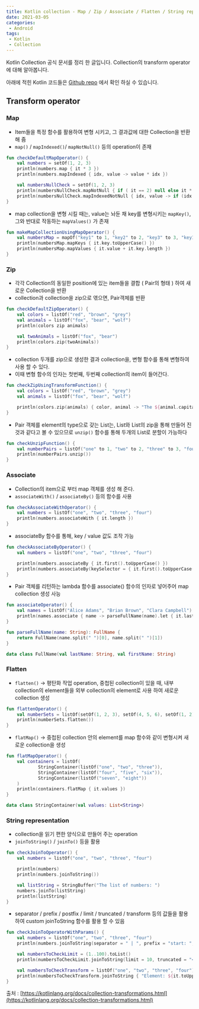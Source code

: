 ```yaml
---
title: Kotlin collection - Map / Zip / Associate / Flatten / String representation
date: 2021-03-05
categories:
 - Android
tags:
 - Kotlin
 - Collection
---
```


Kotlin Collection 공식 문서를 정리 한 글입니다. Collection의 transform operator에 대해 알아봅니다. 

아래에 적힌 Kotlin 코드들은 [Github repo](https://github.com/kangraemin/kotlin_study/blob/master/kangraemin/collection/src/Transform.kt) 에서 확인 하실 수 있습니다. 

<!-- more -->

## Transform operator

### Map

- Item들을 특정 함수를 활용하여 변형 시키고, 그 결과값에 대한 Collection을 반환 해 줌
- `map()` / `mapIndexed()`/ `mapNotNull()` 등의 operation이 존재

```kotlin
fun checkDefaultMapOperator() {
    val numbers = setOf(1, 2, 3)
    println(numbers.map { it * 3 })
    println(numbers.mapIndexed { idx, value -> value * idx })

    val numbersNullCheck = setOf(1, 2, 3)
    println(numbersNullCheck.mapNotNull { if ( it == 2) null else it * 3 })
    println(numbersNullCheck.mapIndexedNotNull { idx, value -> if (idx == 0) null else value * idx })
}
```

- map collection을 변형 시킬 때는, value는 놔둔 채 key를 변형시키는 `mapKey()`, 그와 반대로 작동하는 `mapValues()` 가 존재

```kotlin
fun makeMapCollectionUsingMapOperator() {
    val numbersMap = mapOf("key1" to 1, "key2" to 2, "key3" to 3, "key11" to 11)
    println(numbersMap.mapKeys { it.key.toUpperCase() })
    println(numbersMap.mapValues { it.value + it.key.length })
}
```

### Zip

- 각각 Collection의 동일한 position에 있는 item들을 결합 ( Pair의 형태 ) 하여 새로운 Collection을 반환
- collection과 collection을 zip으로 엮으면, Pair객체를 반환

```kotlin
fun checkDefaultZipOperator() {
    val colors = listOf("red", "brown", "grey")
    val animals = listOf("fox", "bear", "wolf")
    println(colors zip animals)

    val twoAnimals = listOf("fox", "bear")
    println(colors.zip(twoAnimals))
}
```

- collection 두개를 zip으로 생성한 결과 collection을, 변형 함수를 통해 변형하여 사용 할 수 있다.
- 이때 변형 함수의 인자는 첫번째, 두번째 collection의 item이 들어간다.

```kotlin
fun checkZipUsingTransformFunction() {
    val colors = listOf("red", "brown", "grey")
    val animals = listOf("fox", "bear", "wolf")

    println(colors.zip(animals) { color, animal -> "The ${animal.capitalize()} is $color"})
}
```

- Pair 객체를 element의 type으로 갖는 List는, List와 List의 zip을 통해 만들어 진 것과 같다고 볼 수 있으므로 `unzip()` 함수를 통해 두개의 List로 분할이 가능하다

```kotlin
fun checkUnzipFunction() {
    val numberPairs = listOf("one" to 1, "two" to 2, "three" to 3, "four" to 4)
    println(numberPairs.unzip())
}
```

### Associate

- Collection의 item으로 부터 map 객체를 생성 해 준다.
- `associateWith()` / `associateBy()` 등의 함수를 사용

```kotlin
fun checkAssociateWithOperator() {
    val numbers = listOf("one", "two", "three", "four")
    println(numbers.associateWith { it.length })
}
```

- associateBy 함수를 통해, key / value 값도 조작 가능

```kotlin
fun checkAssociateByOperator() {
    val numbers = listOf("one", "two", "three", "four")

    println(numbers.associateBy { it.first().toUpperCase() })
    println(numbers.associateBy(keySelector = { it.first().toUpperCase() }, valueTransform = { it.length }))
}
```

- Pair 객체를 리턴하는 lambda 함수를 associate() 함수의 인자로 넣어주어 map collection 생성 사능

```kotlin
fun associateOperator() {
    val names = listOf("Alice Adams", "Brian Brown", "Clara Campbell")
    println(names.associate { name -> parseFullName(name).let { it.lastName to it.firstName } })
}

fun parseFullName(name: String): FullName {
    return FullName(name.split(" ")[0], name.split(" ")[1])
}

data class FullName(val lastName: String, val firstName: String)
```

### Flatten

- `flatten()` → 평탄화 작업 operation, 중첩된 collection이 있을 때, 내부 collection의 element들을 외부 collection의 element로 사용 하여 새로운 collection 생성

```kotlin
fun flattenOperator() {
    val numberSets = listOf(setOf(1, 2, 3), setOf(4, 5, 6), setOf(1, 2))
    println(numberSets.flatten())
}
```

- `flatMap()` → 중첩된 collection 안의 element를 map 함수와 같이 변형시켜 새로운 collection을 생성

```kotlin
fun flatMapOperator() {
    val containers = listOf(
            StringContainer(listOf("one", "two", "three")),
            StringContainer(listOf("four", "five", "six")),
            StringContainer(listOf("seven", "eight"))
    )
    println(containers.flatMap { it.values })
}

data class StringContainer(val values: List<String>)
```

### String representation

- collection을 읽기 편한 양식으로 만들어 주는 operation
- `joinToString()` / `joinTo()` 등을 활용

```kotlin
fun checkJoinToOperator() {
    val numbers = listOf("one", "two", "three", "four")

    println(numbers)
    println(numbers.joinToString())

    val listString = StringBuffer("The list of numbers: ")
    numbers.joinTo(listString)
    println(listString)
}
```

- separator / prefix / postfix / limit / truncated / transform 등의 값들을 활용하여 custom joinToString 함수를 활용 할 수 있음

```kotlin
fun checkJoinToOperatorWithParams() {
    val numbers = listOf("one", "two", "three", "four")
    println(numbers.joinToString(separator = " | ", prefix = "start: ", postfix = ": end"))

    val numbersToCheckLimit = (1..100).toList()
    println(numbersToCheckLimit.joinToString(limit = 10, truncated = "<...>"))

    val numbersToCheckTransform = listOf("one", "two", "three", "four")
    println(numbersToCheckTransform.joinToString { "Element: ${it.toUpperCase()}"})
}
```

출처 : [https://kotlinlang.org/docs/collection-transformations.html](https://kotlinlang.org/docs/collection-transformations.html)